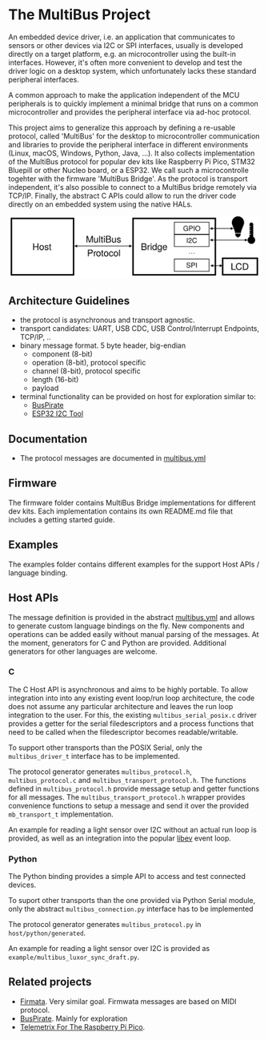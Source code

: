 # The MultiBus Project

An embedded device driver, i.e. an application that communicates to sensors or other devices via I2C or SPI interfaces,
usually is developed directly on a target platform, e.g. an microcontroller using the built-in interfaces. 
However, it's often more convenient to develop and test the driver logic on a desktop system, 
which unfortunately lacks these standard peripheral interfaces.

A common approach to make the application independent of the MCU peripherals is to quickly implement a minimal bridge
that runs on a common microcontroller and provides the peripheral interface via ad-hoc protocol. 

This project aims to generalize this approach by defining a re-usable protocol, called 'MultiBus'
for the desktop to microcontroller communication and libraries to provide the peripheral interface in 
different environments (Linux, macOS, Windows, Python, Java, ...). It also collects implementation of 
the MultiBus protocol for popular dev kits like Raspberry Pi Pico, STM32 Bluepill or other Nucleo board, 
or a ESP32. We call such a microcontrolle togehter with the firmware 'MultiBus Bridge'. 
As the protocol is transport independent, it's also possible to connect to a MultiBus bridge remotely via TCP/IP. 
Finally, the abstract C APIs could allow to run the driver code directly on an embedded system using the native HALs. 

![MultiBus Architecture](multibus_architecture.svg)

## Architecture Guidelines
- the protocol is asynchronous and transport agnostic.
- transport candidates: UART, USB CDC, USB Control/Interrupt Endpoints, TCP/IP, ..
- binary message format. 5 byte header, big-endian
  - component (8-bit)
  - operation (8-bit), protocol specific
  - channel (8-bit), protocol specific
  - length (16-bit)
  - payload
- terminal functionality can be provided on host for exploration similar to:
  - [BusPirate](http://dangerousprototypes.com/docs/Bus_Pirate)
  - [ESP32 I2C Tool](https://github.com/espressif/esp-idf/tree/master/examples/peripherals/i2c/i2c_tools)

## Documentation
- The protocol messages are documented in [multibus.yml](protocol/multibus.yml)

## Firmware
The firmware folder contains MultiBus Bridge implementations for different dev kits. Each implementation contains
its own README.md file that includes a getting started guide.

## Examples
The examples folder contains different examples for the support Host APIs / language binding.

## Host APIs
The message definition is provided in the abstract [multibus.yml](protocol/multibus.yml) and allows to generate custom
language bindings on the fly. New components and operations can be added easily without manual parsing of the messages.
At the moment, generators for C and Python are provided. Additional generators for other languages are welcome.

### C
The C Host API is asynchronous and aims to be highly portable. To allow integration into into any existing 
event loop/run loop architecture, the code does not assume any particular architecture and leaves the 
run loop integration to the user. For this, the existing `multibus_serial_posix.c` driver provides a getter for the 
serial filedescriptors and a process functions that need to be called when the filedescriptor becomes readable/writable.

To support other transports than the POSIX Serial, only the `multibus_driver_t` interface has to be implemented.

The protocol generator generates `multibus_protocol.h`, `multibus_protocol.c` and `multibus_transport_protocol.h`.
The functions defined in `multibus_protocol.h` provide message setup and getter functions for all messages.
The `multibus_transport_protocol.h` wrapper provides convenience functions to setup a message and send it over the provided `mb_transport_t` implementation.

An example for reading a light sensor over I2C without an actual run loop is provided, as well as an integration into the 
popular [libev](http://software.schmorp.de/pkg/libev.html) event loop.

### Python
The Python binding provides a simple API to access and test connected devices.

To suport other transports than the one provided via Python Serial module, only the abstract `multibus_connection.py` 
interface has to be implemented

The protocol generator generates `multibus_protocol.py` in `host/python/generated`.

An example for reading a light sensor over I2C is provided as `example/multibus_luxor_sync_draft.py`.

## Related projects
- [Firmata](https://github.com/firmata/protocol/). Very similar goal. Firmwata messages are based on MIDI protocol.
- [BusPirate](http://dangerousprototypes.com/docs/Bus_Pirate). Mainly for exploration
- [Telemetrix For The Raspberry Pi Pico](https://mryslab.github.io/telemetrix-rpi-pico/). 


